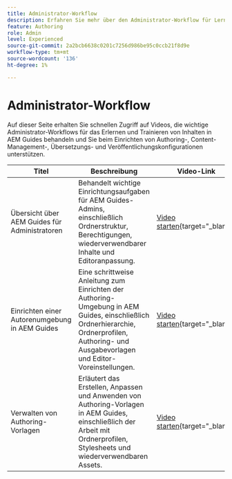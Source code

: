 ```yaml
---
title: Administrator-Workflow
description: Erfahren Sie mehr über den Administrator-Workflow für Lern- und Schulungsinhalte in Experience Manager Guides.
feature: Authoring
role: Admin
level: Experienced
source-git-commit: 2a2bcb6638c0201c7256d986be95c0ccb21f8d9e
workflow-type: tm+mt
source-wordcount: '136'
ht-degree: 1%

---
```


# Administrator-Workflow

Auf dieser Seite erhalten Sie schnellen Zugriff auf Videos, die wichtige Administrator-Workflows für das Erlernen und Trainieren von Inhalten in AEM Guides behandeln und Sie beim Einrichten von Authoring-, Content-Management-, Übersetzungs- und Veröffentlichungskonfigurationen unterstützen.

| Titel | Beschreibung | Video-Link |
|-------|-------------|------------|
| Übersicht über AEM Guides für Administratoren | Behandelt wichtige Einrichtungsaufgaben für AEM Guides-Admins, einschließlich Ordnerstruktur, Berechtigungen, wiederverwendbarer Inhalte und Editoranpassung. | [Video starten](https://video.tv.adobe.com/v/3464906/learning-content-aem-guides){target="_blank"} |
| Einrichten einer Autorenumgebung in AEM Guides | Eine schrittweise Anleitung zum Einrichten der Authoring-Umgebung in AEM Guides, einschließlich Ordnerhierarchie, Ordnerprofilen, Authoring- und Ausgabevorlagen und Editor-Voreinstellungen. | [Video starten](https://video.tv.adobe.com/v/3464835/learning-content-aem-guides){target="_blank"} |
| Verwalten von Authoring-Vorlagen | Erläutert das Erstellen, Anpassen und Anwenden von Authoring-Vorlagen in AEM Guides, einschließlich der Arbeit mit Ordnerprofilen, Stylesheets und wiederverwendbaren Assets. | [Video starten](https://video.tv.adobe.com/v/3464907){target="_blank"} |



